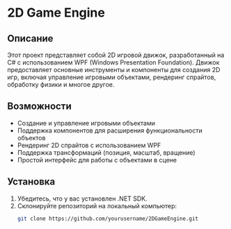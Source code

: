 # 2D Game Engine

## Описание

Этот проект представляет собой 2D игровой движок, разработанный на C# с использованием WPF (Windows Presentation Foundation). Движок предоставляет основные инструменты и компоненты для создания 2D игр, включая управление игровыми объектами, рендеринг спрайтов, обработку физики и многое другое.

## Возможности

- Создание и управление игровыми объектами
- Поддержка компонентов для расширения функциональности объектов
- Рендеринг 2D спрайтов с использованием WPF
- Поддержка трансформаций (позиция, масштаб, вращение)
- Простой интерфейс для работы с объектами в сцене

## Установка

1. Убедитесь, что у вас установлен .NET SDK.
2. Склонируйте репозиторий на локальный компьютер:
   ```bash
   git clone https://github.com/yourusername/2DGameEngine.git

